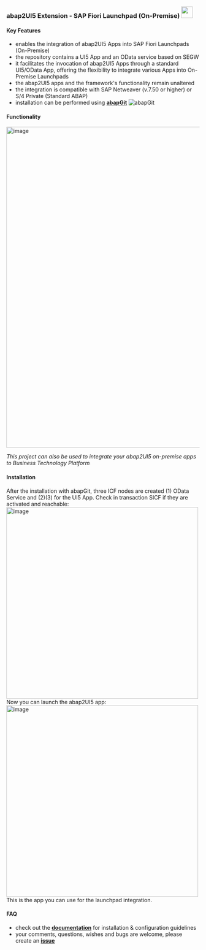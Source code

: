 ### abap2UI5 Extension - SAP Fiori Launchpad (On-Premise) <img src="https://github.com/abap2UI5/abap2UI5/assets/102328295/52ac0bb6-a219-4e9d-9e4f-62698dab3063" width="30">

#### Key Features
* enables the integration of abap2UI5 Apps into SAP Fiori Launchpads (On-Premise)
* the repository contains a UI5 App and an OData service based on SEGW
* it facilitates the invocation of abap2UI5 Apps through a standard UI5/OData App, offering the flexibility to integrate various Apps into On-Premise Launchpads
* the abap2UI5 apps and the framework's functionality remain unaltered
* the integration is compatible with SAP Netweaver (v.7.50 or higher) or S/4 Private (Standard ABAP)
* installation can be performed using [**abapGit**](https://abapgit.org) ![abapGit](https://docs.abapgit.org/img/favicon.png)

#### Functionality
<img width="838" alt="image" src="https://github.com/abap2UI5/integration-fiori_launchpad_on_premise/assets/102328295/af486e4c-c57a-4596-a865-48c80c73e986">

_This project can also be used to integrate your abap2UI5 on-premise apps to Business Technology Platform_

#### Installation
After the installation with abapGit, three ICF nodes are created (1) OData Service and (2)(3) for the UI5 App. Check in transaction SICF if they are activated and reachable:<br>
<img width="500" alt="image" src="https://github.com/abap2UI5/ext-fiori_launchpad_on_premise/assets/102328295/2cb8a77b-72ee-4b21-9b12-ad5227a68f9f"><br>
Now you can launch the abap2UI5 app:<br>
<img width="500" alt="image" src="https://github.com/abap2UI5/ext-fiori_launchpad_on_premise/assets/102328295/0176bd82-f57a-4d8c-afa8-7daa155eb110">
This is the app you can use for the launchpad integration.

#### FAQ
* check out the [**documentation**](https://github.com/abap2UI5/abap2UI5-documentation) for installation & configuration guidelines
* your comments, questions, wishes and bugs are welcome, please create an [**issue**](https://github.com/abap2UI5/integration-fiori_launchpad_on_premise/issues)
